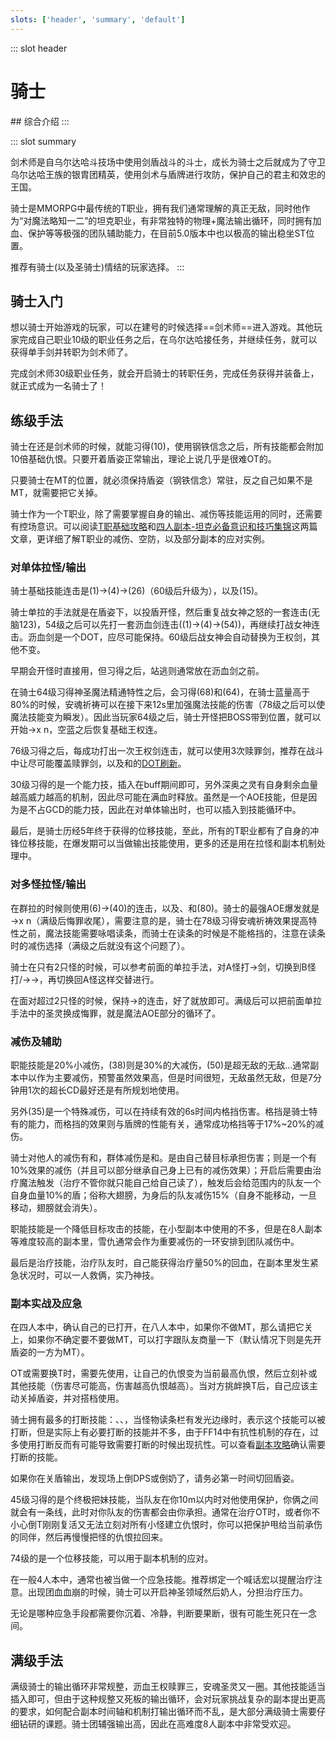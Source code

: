 ```yaml
---
slots: ['header', 'summary', 'default']
---
```

::: slot header
# 骑士
<FloatTOC />
## 综合介绍
:::

::: slot summary

剑术师是自乌尔达哈斗技场中使用剑盾战斗的斗士，成长为骑士之后就成为了守卫乌尔达哈王族的银胄团精英，使用剑术与盾牌进行攻防，保护自己的君主和效忠的王国。

骑士是MMORPG中最传统的T职业，拥有我们通常理解的真正无敌，同时他作为“对魔法略知一二”的坦克职业，有非常独特的物理+魔法输出循环，同时拥有加血、保护等等极强的团队辅助能力，在目前5.0版本中也以极高的输出稳坐ST位置。

推荐有骑士(以及圣骑士)情结的玩家选择。
:::

## 骑士入门

想以骑士开始游戏的玩家，可以在建号的时候选择==剑术师==进入游戏。其他玩家完成自己职业10级的职业任务之后，在乌尔达哈接任务<quest name="如何加入剑术师行会" />，并继续<quest name="最强剑术师之路" />任务，就可以获得单手剑并转职为剑术师了。

完成剑术师30级职业任务<quest name="纳尔札尔双剑" type="plus" />，就会开启骑士的转职任务<quest name="自由骑士的誓约" type="plus" />，完成任务获得<item name="骑士之证" />并装备上，就正式成为一名骑士了！

## 练级手法

骑士在还是剑术师的时候，就能习得<Action name="钢铁信念" />(10)，使用钢铁信念之后，所有技能都会附加10倍基础仇恨。只要开着盾姿正常输出，理论上说几乎是很难OT的。

只要骑士在MT的位置，就必须保持盾姿（钢铁信念）常驻，反之自己如果不是MT，就需要把它关掉。

骑士作为一个T职业，除了需要掌握自身的输出、减伤等技能运用的同时，还需要有控场意识。可以阅读[T职基础攻略](https://bbs.nga.cn/read.php?tid=19311442)和[四人副本-坦克必备意识和技巧集锦](https://bbs.nga.cn/read.php?tid=15417017)这两篇文章，更详细了解T职业的减伤、空防，以及部分副本的应对实例。

### 对单体拉怪/输出

骑士基础技能连击是<Action name="先锋剑" />(1)→<Action name="暴乱剑" />(4)→<Action name="战女神之怒" />(26)（60级后升级为<Action name="王权剑" />），以及<Action name="投盾" />(15)。

骑士单拉的手法就是在盾姿下，以投盾开怪，然后重复战女神之怒的一套连击(无脑123)，54级之后可以先打一套沥血剑连击(<Action name="先锋剑" />(1)→<Action name="暴乱剑" />(4)→<Action name="沥血剑" />(54))，再继续打战女神连击。沥血剑是一个DOT，应尽可能保持。60级后战女神会自动替换为王权剑，其他不变。

早期会开怪时直接用<Action name="战逃反应" />，但习得<Action name="沥血剑" />之后，站逃则通常放在沥血剑之前。

在骑士64级习得神圣魔法精通特性之后，会习得<Action name="安魂祈祷" />(68)和<Action name="圣灵" />(64)，在骑士蓝量高于80%的时候，安魂祈祷可以在接下来12s里加强魔法技能的伤害（78级之后可以使魔法技能变为瞬发）。因此当玩家64级之后，骑士开怪把BOSS带到位置，就可以开始<Action name="安魂祈祷" />→<Action name="圣灵" />x n，空蓝之后恢复基础王权连。

76级习得<Action name="赎罪剑" />之后，每成功打出一次王权剑连击，就可以使用3次赎罪剑，推荐在战斗中让<Action name="战逃反应" />尽可能覆盖赎罪剑，以及<Action name="沥血剑" />和<Action name="厄运流转" />的[DOT刷新](/basic/battle.md#DOT)。

30级习得的<Action name="深奥之灵" />是一个能力技，插入在<Action name="战逃反应" />buff期间即可，另外深奥之灵有自身剩余血量越高威力越高的机制，因此尽可能在满血时释放。<Action name="厄运流转" />虽然是一个AOE技能，但是因为是不占GCD的能力技，因此在对单体输出时，也可以插入到技能循环中。

最后，<Action name="调停" />是骑士历经5年终于获得的位移技能，至此，所有的T职业都有了自身的冲锋位移技能，在爆发期可以当做输出技能使用，更多的还是用在拉怪和副本机制处理中。

### 对多怪拉怪/输出

在群拉的时候则使用<Action name="全蚀斩" />(6)→<Action name="日珥斩" />(40)的连击，以及<Action name="厄运流转" />、<Action name="圣环" />和<Action name="悔罪" />(80)。骑士的最强AOE爆发就是<Action name="安魂祈祷" />→<Action name="圣环" />x n（满级后悔罪收尾），需要注意的是，骑士在78级习得安魂祈祷效果提高特性之前，魔法技能需要咏唱读条，而骑士在读条的时候是不能格挡的，注意在读条时的减伤选择（满级之后就没有这个问题了）。

骑士在只有2只怪的时候，可以参考前面的单拉手法，对A怪打<Action name="先锋剑" />→<Action name="暴乱" />剑，切换到B怪打<Action name="战女神之怒" />/<Action name="王权剑" />→<Action name="先锋剑" />→<Action name="暴乱剑" />，再切换回A怪这样交替进行。

在面对超过2只怪的时候，保持<Action name="全蚀斩" />→<Action name="日珥斩" />的连击，<Action name="厄运流转" />好了就放即可。满级后可以把前面单拉手法中的圣灵换成悔罪，就是魔法AOE部分的循环了。

### 减伤及辅助

职能技能<Action name="铁壁" />是20%小减伤，<Action name="预警" />(38)则是30%的大减伤，<Action name="神圣领域" />(50)是超无敌的无敌…通常副本中以<Action name="铁壁" />作为主要减伤，预警虽然效果高，但是时间很短，无敌虽然无敌，但是7分钟用1次的超长CD最好还是有所规划地使用。

另外<Action name="盾阵" />(35)是一个特殊减伤，可以在持续有效的6s时间内格挡伤害。格挡是骑士特有的能力，而格挡的效果则与盾牌的性能有关，通常成功格挡等于17%~20%的减伤。

骑士对他人的减伤有<Action name="保护" />和<Action name="干预" />，群体减伤是<Action name="圣光幕帘" />和<Action name="武装戍卫" />。<Action name="保护" />是由自己替目标承担伤害；<Action name="干预" />则是一个有10%效果的减伤（并且可以部分继承自己身上已有的减伤效果）；<Action name="圣光幕帘" />开启后需要由治疗魔法触发（治疗不管你就只能自己给自己读<Action name="深仁厚泽" />了），触发后会给范围内的队友一个自身血量10%的盾；<Action name="武装戍卫" />俗称大翅膀，为身后的队友减伤15%（自身不能移动，一旦移动，翅膀就会消失）。

职能技能<Action name="雪仇" />是一个降低目标攻击的技能，在小型副本中使用的不多，但是在8人副本等难度较高的副本里，雪仇通常会作为重要减伤的一环安排到团队减伤中。

最后<Action name="深仁厚泽" />是治疗技能，治疗队友时，自己能获得治疗量50%的回血，在副本里发生紧急状况时，可以一人救俩，实乃神技。

### 副本实战及应急

在四人本中，确认自己的<Action name="钢铁信念" />已打开，在八人本中，如果你不做MT，那么请把它关上，如果你不确定要不要做MT，可以打字跟队友商量一下（默认情况下则是先开盾姿的一方为MT）。

OT或需要换T时，需要先使用<Action name="挑衅" />，让自己的仇恨变为当前最高仇恨，然后立刻补<Action name="投盾" />或其他技能（伤害尽可能高，伤害越高仇恨越高）。当对方挑衅换T后，自己应该主动关掉盾姿，并对搭档使用<Action name="退避" />。

骑士拥有最多的打断技能：<Action name="下踢" />、<Action name="插言" />、<Action name="盾牌猛击" />，当怪物读条栏有发光边缘时，表示这个技能可以被打断，但是实际上有必要打断的技能并不多，由于FF14中有抗性机制的存在，过多使用打断反而有可能导致需要打断的时候出现抗性。可以查看[副本攻略](/duty/)确认需要打断的技能。

如果你在关盾输出，发现场上倒DPS或倒奶了，请务必第一时间切回盾姿。

45级习得的<Action name="保护" />是个终极把妹技能，当队友在你10m以内时对他使用保护，你俩之间就会有一条线，此时对你队友的伤害都会由你承担。通常在治疗OT时，或者你不小心倒T刚刚复活又无法立刻对所有小怪建立仇恨时，你可以把保护甩给当前承伤的同伴，然后再慢慢把怪的仇恨拉回来。

74级的<Action name="调停" />是一个位移技能，可以用于副本机制的应对。

在一般4人本中，<Action name="神圣领域" />通常也被当做一个应急技能。推荐绑定一个喊话宏以提醒治疗注意。出现团血血崩的时候，骑士可以开启神圣领域然后奶人，分担治疗压力。

无论是哪种应急手段都需要你沉着、冷静，判断要果断，很有可能生死只在一念间。

## 满级手法

满级骑士的输出循环非常规整，沥血王权赎罪三，安魂圣灵又一圈。其他技能适当插入即可，但由于这种规整又死板的输出循环，会对玩家挑战复杂的副本提出更高的要求，如何配合副本时间轴和机制打输出循环而不乱，是大部分满级骑士需要仔细钻研的课题。骑士团辅强输出高，因此在高难度8人副本中非常受欢迎。

<UnderConstruction />
